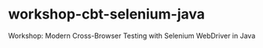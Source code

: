 # workshop-cbt-selenium-java
Workshop: Modern Cross-Browser Testing with Selenium WebDriver in Java
